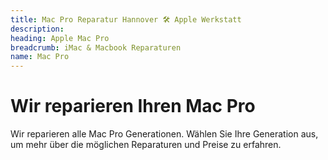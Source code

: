 ```yaml
---
title: Mac Pro Reparatur Hannover 🛠️ Apple Werkstatt
description: 
heading: Apple Mac Pro
breadcrumb: iMac & Macbook Reparaturen
name: Mac Pro
---
```


# Wir reparieren Ihren Mac Pro
Wir reparieren alle Mac Pro Generationen. Wählen Sie Ihre Generation aus, um mehr über die möglichen Reparaturen und Preise zu erfahren.